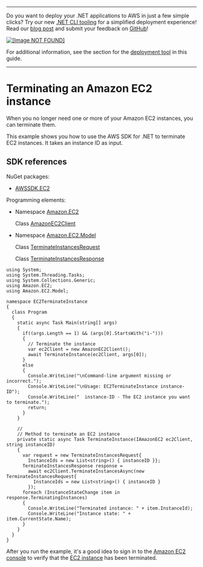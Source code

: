 --------

Do you want to deploy your \.NET applications to AWS in just a few simple clicks? Try our new [\.NET CLI tooling](https://www.nuget.org/packages/AWS.Deploy.CLI/) for a simplified deployment experience\! Read our [blog post](https://aws.amazon.com/blogs/developer/reimagining-the-aws-net-deployment-experience/) and submit your feedback on [GitHub](https://github.com/aws/aws-dotnet-deploy)\!

 [ ![\[Image NOT FOUND\]](http://docs.aws.amazon.com/sdk-for-net/v3/developer-guide/images/BannerButton.png) ](https://github.com/aws/aws-dotnet-deploy/)

For additional information, see the section for the [deployment tool](https://docs.aws.amazon.com/sdk-for-net/v3/developer-guide/deployment-tool.html) in this guide\.

--------

# Terminating an Amazon EC2 instance<a name="terminate-instance"></a>

When you no longer need one or more of your Amazon EC2 instances, you can terminate them\.

This example shows you how to use the AWS SDK for \.NET to terminate EC2 instances\. It takes an instance ID as input\.

## SDK references<a name="w8aac19c21c19c11b7b1"></a>

NuGet packages:
+ [AWSSDK\.EC2](https://www.nuget.org/packages/AWSSDK.EC2)

Programming elements:
+ Namespace [Amazon\.EC2](https://docs.aws.amazon.com/sdkfornet/v3/apidocs/items/EC2/NEC2.html)

  Class [AmazonEC2Client](https://docs.aws.amazon.com/sdkfornet/v3/apidocs/items/EC2/TEC2Client.html)
+ Namespace [Amazon\.EC2\.Model](https://docs.aws.amazon.com/sdkfornet/v3/apidocs/items/EC2/NEC2Model.html)

  Class [TerminateInstancesRequest](https://docs.aws.amazon.com/sdkfornet/v3/apidocs/items/EC2/TTerminateInstancesRequest.html)

  Class [TerminateInstancesResponse](https://docs.aws.amazon.com/sdkfornet/v3/apidocs/items/EC2/TTerminateInstancesResponse.html)

```
using System;
using System.Threading.Tasks;
using System.Collections.Generic;
using Amazon.EC2;
using Amazon.EC2.Model;

namespace EC2TerminateInstance
{
  class Program
  {
    static async Task Main(string[] args)
    {
      if((args.Length == 1) && (args[0].StartsWith("i-")))
      {
        // Terminate the instance
        var ec2Client = new AmazonEC2Client();
        await TerminateInstance(ec2Client, args[0]);
      }
      else
      {
        Console.WriteLine("\nCommand-line argument missing or incorrect.");
        Console.WriteLine("\nUsage: EC2TerminateInstance instance-ID");
        Console.WriteLine("  instance-ID - The EC2 instance you want to terminate.");
        return;
      }
    }

    //
    // Method to terminate an EC2 instance
    private static async Task TerminateInstance(IAmazonEC2 ec2Client, string instanceID)
    {
      var request = new TerminateInstancesRequest{
        InstanceIds = new List<string>() { instanceID }};
      TerminateInstancesResponse response =
        await ec2Client.TerminateInstancesAsync(new TerminateInstancesRequest{
          InstanceIds = new List<string>() { instanceID }
        });
      foreach (InstanceStateChange item in response.TerminatingInstances)
      {
        Console.WriteLine("Terminated instance: " + item.InstanceId);
        Console.WriteLine("Instance state: " + item.CurrentState.Name);
      }
    }
  }
}
```

After you run the example, it's a good idea to sign in to the [Amazon EC2 console](https://console.aws.amazon.com/ec2/) to verify that the [EC2 instance](https://console.aws.amazon.com/ec2/v2/home#Instances) has been terminated\.